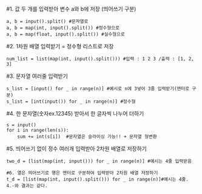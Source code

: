 #1. 값 두 개를 입력받아 변수 a와 b에 저장 (띄어쓰기 구분)
```
a, b = input().split() #문자열로
a, b = map(int, input().split()) #정수형으로
a, b = map(float, input().split()) #실수형으로 
```
#2. 1차원 배열 입력받기 = 정수형 리스트로 저장
```
num_list = list(map(int, input().split())) #입력 : 1 2 3 /출력 : [1, 2, 3] 
```
#3. 문자열 여러줄 입력받기 
```
s_list = [input() for _ in range(n)] #예시로 n에 3넣어 3줄 입력받기(엔터로 구분)
s_list = [int(input()) for _ in range(n)] #정수형
```
#4. 한 문자열(숫자ex.12345) 받아서 한 글자씩 나누어 더하기
```
s = input()
for i in range(len(s)):
	sum += int(s[i])  #문자열은 슬라이싱 가능!! + 문자열 형변환
```
#5. 띄어쓰기 없이 정수 여러개 입력받아 2차원 배열로 저장하기 
```
two_d = [list(map(int, input())) for _ in range(n)] #예시는 4줄 입력받음

#6. 열은 띄어쓰기로 행은 엔터로 구분하여 입력받아 2차원 배열 저장하기
t_d = [list(map(int, input().split())) for _ in range(n)]#예시는 4줄. 4.-와 결과는 같다.
```
